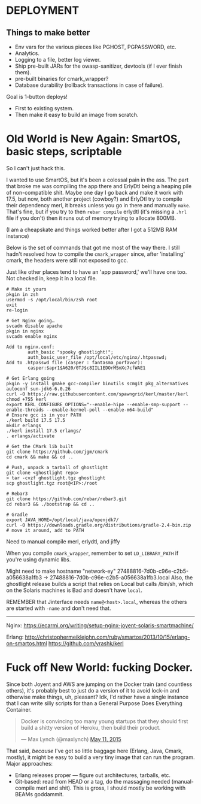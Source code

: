 # DEPLOYMENT

## Things to make better

* Env vars for the various pieces like PGHOST, PGPASSWORD, etc.
* Analytics.
* Logging to a file, better log viewer.
* Ship pre-built JARs for the owasp-sanitizer, devtools (if I ever finish them).
* pre-built binaries for cmark\_wrapper?
* Database durability (rollback transactions in case of failure).

Goal is 1-button deploys!
* First to existing system.
* Then make it easy to build an image from scratch.

# Old World is New Again: SmartOS, basic steps, scriptable

So I can't just hack this.

I wanted to use SmartOS, but it's been a colossal pain in the ass. The part that
broke me was compiling the app there and ErlyDtl being a heaping pile of
non-compatible shit. Maybe one day I go back and make it work with 17.5, but
now, both another project (cowboy?) and ErlyDtl try to compile their dependency
merl, it breaks unless you go in there and manually `make`. That's fine, but
if you try to then `rebar compile` erlydtl (it's missing a `.hrl` file if you
don't) then it runs out of memory trying to allocate 800MB.

(I am a cheapskate and things worked better after I got a 512MB RAM instance)

Below is the set of commands that got me most of the way there. I still hadn't
resolved how to compile the `cmark_wrapper` since, after 'installing' cmark, the
headers were still not exposed to gcc.

Just like other places tend to have an 'app password,' we'll have one too. Not
checked in, keep it in a local file.

```
# Make it yours
pkgin in zsh
usermod -s /opt/local/bin/zsh root
exit
re-login

# Get Nginx going…
svcadm disable apache
pkgin in nginx
svcadm enable nginx

Add to nginx.conf:
        auth_basic "spooky ghostlight!";
        auth_basic_user_file /opt/local/etc/nginx/.htpasswd;
Add to .htpasswd file (casper : fantasma_porfavor):
        casper:$apr1$A620/0TJ$c8IIL1EDOrMSmXc7cfWAE1

# Get Erlang going
pkgin -y install gmake gcc-compiler binutils scmgit pkg_alternatives autoconf sun-jdk6-6.0.26
curl -O https://raw.githubusercontent.com/spawngrid/kerl/master/kerl
chmod +755 kerl
export KERL_CONFIGURE_OPTIONS="--enable-hipe --enable-smp-support --enable-threads --enable-kernel-poll --enable-m64-build"
# Ensure gcc is in your PATH
./kerl build 17.5 17.5
mkdir erlangs
./kerl install 17.5 erlangs/
. erlangs/activate

# Get the CMark lib built
git clone https://github.com/jgm/cmark
cd cmark && make && cd ..

# Push, unpack a tarball of ghostlight
git clone <ghostlight repo>
> tar -cvzf ghostlight.tgz ghostlight
scp ghostlight.tgz root@<IP>:/root

# Rebar3
git clone https://github.com/rebar/rebar3.git
cd rebar3 && ./bootstrap && cd ..

# Gradle
export JAVA_HOME=/opt/local/java/openjdk7/
curl -O https://downloads.gradle.org/distributions/gradle-2.4-bin.zip
# move it around, add to PATH
```

Need to manual compile merl, erlydtl, and jiffy

When you compile `cmark_wrapper`, remember to set `LD_LIBRARY_PATH` if you're
using dynamic libs.

Might need to make hostname "network-ey" 27488816-7d0b-c96e-c2b5-a056638a1fb3 -> 27488816-7d0b-c96e-c2b5-a056638a1fb3.local
Also, the ghostlight release builds a script that relies on Local but calls
  /bin/sh, which on the Solaris machines is Bad and doesn't have `local`.

REMEMBER that Jinterface needs `name@<host>.local`, whereas the others are
started with `-name` and don't need that.

---
Nginx: https://ecarmi.org/writing/setup-nginx-joyent-solaris-smartmachine/

Erlang: http://christophermeiklejohn.com/ruby/smartos/2013/10/15/erlang-on-smartos.html
        https://github.com/yrashk/kerl

# Fuck off New World: fucking Docker.

Since both Joyent and AWS are jumping on the Docker train (and countless
others), it's probably best to just do a version of it to avoid lock-in and
otherwise make things, uh, pleasant? Idk, I'd rather have a single instance that
I can write silly scripts for than a General Purpose Does Everything Container.

<blockquote class="twitter-tweet" lang="en"><p lang="en" dir="ltr">Docker is
convincing too many young startups that they should first build a shitty version
of Heroku, then build their product.</p>&mdash; Max Lynch (@maxlynch) <a
href="https://twitter.com/maxlynch/status/597768678382305280">May 11,
2015</a></blockquote>
<script async src="//platform.twitter.com/widgets.js" charset="utf-8"></script>

That said, _because_ I've got so little baggage here (Erlang, Java, Cmark,
mostly), it might be easy to build a very tiny image that can run the program.
Major approaches:

* Erlang releases proper — figure out architectures, tarballs, etc.
* Git-based: read from HEAD or a tag, do the massaging needed (manual-compile
  merl and shit). This is gross, I should mostly be working with BEAMs
  goddammit.


